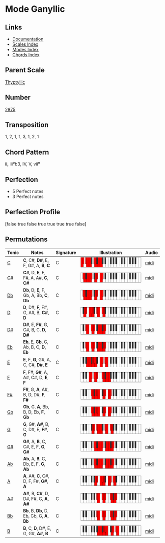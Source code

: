# Mode Ganyllic

## Links

- [Documentation](README.md)
- [Scales Index](Scales.md)
- [Modes Index](Modes.md)
- [Chords Index](Chords.md)

## Parent Scale

[Thyptyllic](ScaleThyptyllic.md)

## Number

[2875](https://ianring.com/musictheory/scales/2875)

## Transposition

1, 2, 1, 1, 3, 1, 2, 1

## Chord Pattern

ii, iii⁰b3, IV, V, vii⁰

## Perfection

- 5 Perfect notes
- 3 Perfect notes

## Perfection Profile

[false true false true true true true false]

## Permutations

| Tonic | Notes | Signature | Illustration | Audio |
|-------|-------|-----------|--------------|-------|
| [C](ModeCNaturalGanyllic.md) | **C**, C#, **D#**, E, F, G#, A, **B**, **C** | C | ![CNaturalGanyllic](ModeCNaturalGanyllic.png) | [midi](https://github.com/edipermadi/music/blob/main/docs/ModeCNaturalGanyllic.mid?raw=true) |
| [C#](ModeCSharpGanyllic.md) | **C#**, D, **E**, F, F#, A, A#, **C**, **C#** | C | ![CSharpGanyllic](ModeCSharpGanyllic.png) | [midi](https://github.com/edipermadi/music/blob/main/docs/ModeCSharpGanyllic.mid?raw=true) |
| [Db](ModeDFlatGanyllic.md) | **Db**, D, **E**, F, Gb, A, Bb, **C**, **Db** | C | ![DFlatGanyllic](ModeDFlatGanyllic.png) | [midi](https://github.com/edipermadi/music/blob/main/docs/ModeDFlatGanyllic.mid?raw=true) |
| [D](ModeDNaturalGanyllic.md) | **D**, D#, **F**, F#, G, A#, B, **C#**, **D** | C | ![DNaturalGanyllic](ModeDNaturalGanyllic.png) | [midi](https://github.com/edipermadi/music/blob/main/docs/ModeDNaturalGanyllic.mid?raw=true) |
| [D#](ModeDSharpGanyllic.md) | **D#**, E, **F#**, G, G#, B, C, **D**, **D#** | C | ![DSharpGanyllic](ModeDSharpGanyllic.png) | [midi](https://github.com/edipermadi/music/blob/main/docs/ModeDSharpGanyllic.mid?raw=true) |
| [Eb](ModeEFlatGanyllic.md) | **Eb**, E, **Gb**, G, Ab, B, C, **D**, **Eb** | C | ![EFlatGanyllic](ModeEFlatGanyllic.png) | [midi](https://github.com/edipermadi/music/blob/main/docs/ModeEFlatGanyllic.mid?raw=true) |
| [E](ModeENaturalGanyllic.md) | **E**, F, **G**, G#, A, C, C#, **D#**, **E** | C | ![ENaturalGanyllic](ModeENaturalGanyllic.png) | [midi](https://github.com/edipermadi/music/blob/main/docs/ModeENaturalGanyllic.mid?raw=true) |
| [F](ModeFNaturalGanyllic.md) | **F**, F#, **G#**, A, A#, C#, D, **E**, **F** | C | ![FNaturalGanyllic](ModeFNaturalGanyllic.png) | [midi](https://github.com/edipermadi/music/blob/main/docs/ModeFNaturalGanyllic.mid?raw=true) |
| [F#](ModeFSharpGanyllic.md) | **F#**, G, **A**, A#, B, D, D#, **F**, **F#** | C | ![FSharpGanyllic](ModeFSharpGanyllic.png) | [midi](https://github.com/edipermadi/music/blob/main/docs/ModeFSharpGanyllic.mid?raw=true) |
| [Gb](ModeGFlatGanyllic.md) | **Gb**, G, **A**, Bb, B, D, Eb, **F**, **Gb** | C | ![GFlatGanyllic](ModeGFlatGanyllic.png) | [midi](https://github.com/edipermadi/music/blob/main/docs/ModeGFlatGanyllic.mid?raw=true) |
| [G](ModeGNaturalGanyllic.md) | **G**, G#, **A#**, B, C, D#, E, **F#**, **G** | C | ![GNaturalGanyllic](ModeGNaturalGanyllic.png) | [midi](https://github.com/edipermadi/music/blob/main/docs/ModeGNaturalGanyllic.mid?raw=true) |
| [G#](ModeGSharpGanyllic.md) | **G#**, A, **B**, C, C#, E, F, **G**, **G#** | C | ![GSharpGanyllic](ModeGSharpGanyllic.png) | [midi](https://github.com/edipermadi/music/blob/main/docs/ModeGSharpGanyllic.mid?raw=true) |
| [Ab](ModeAFlatGanyllic.md) | **Ab**, A, **B**, C, Db, E, F, **G**, **Ab** | C | ![AFlatGanyllic](ModeAFlatGanyllic.png) | [midi](https://github.com/edipermadi/music/blob/main/docs/ModeAFlatGanyllic.mid?raw=true) |
| [A](ModeANaturalGanyllic.md) | **A**, A#, **C**, C#, D, F, F#, **G#**, **A** | C | ![ANaturalGanyllic](ModeANaturalGanyllic.png) | [midi](https://github.com/edipermadi/music/blob/main/docs/ModeANaturalGanyllic.mid?raw=true) |
| [A#](ModeASharpGanyllic.md) | **A#**, B, **C#**, D, D#, F#, G, **A**, **A#** | C | ![ASharpGanyllic](ModeASharpGanyllic.png) | [midi](https://github.com/edipermadi/music/blob/main/docs/ModeASharpGanyllic.mid?raw=true) |
| [Bb](ModeBFlatGanyllic.md) | **Bb**, B, **Db**, D, Eb, Gb, G, **A**, **Bb** | C | ![BFlatGanyllic](ModeBFlatGanyllic.png) | [midi](https://github.com/edipermadi/music/blob/main/docs/ModeBFlatGanyllic.mid?raw=true) |
| [B](ModeBNaturalGanyllic.md) | **B**, C, **D**, D#, E, G, G#, **A#**, **B** | C | ![BNaturalGanyllic](ModeBNaturalGanyllic.png) | [midi](https://github.com/edipermadi/music/blob/main/docs/ModeBNaturalGanyllic.mid?raw=true) |
